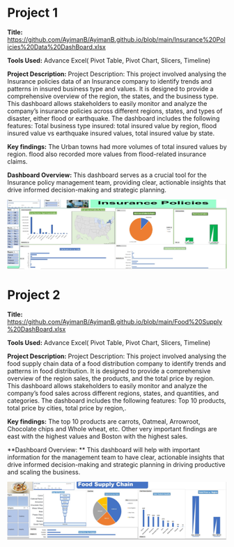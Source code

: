 # Project 1

**Title:** https://github.com/AyimanB/AyimanB.github.io/blob/main/Insurance%20Policies%20Data%20DashBoard.xlsx

**Tools Used:** Advance Excel( Pivot Table, Pivot Chart, Slicers, Timeline)

**Project Description:** Project Description: This project involved analysing the Insurance policies data of an Insurance company to identify trends and patterns in insured business type and values. It is designed to provide a comprehensive overview of the region, the states, and the business type. This dashboard allows stakeholders to easily monitor and analyze the company’s insurance policies across different regions, states, and types of disaster, either flood or earthquake. The dashboard includes the following features: Total business type insured: total insured value by region, flood insured value vs earthquake insured values, total insured value by state.

**Key findings:**  The Urban towns had more volumes of total insured values by region. flood also recorded more values from flood-related insurance claims.

**Dashboard Overview:** This dashboard serves as a crucial tool for the Insurance policy management team, providing clear, actionable insights that drive informed decision-making and strategic planning.

![Insurance](Insurance.jpg)

# Project 2

**Title:** https://github.com/AyimanB/AyimanB.github.io/blob/main/Food%20Supply%20DashBoard.xlsx

**Tools Used:** Advance Excel( Pivot Table, Pivot Chart, Slicers, Timeline)

**Project Description:** Project Description: This project involved analysing the food supply chain data of a food distribution company to identify trends and patterns in food distribution. It is designed to provide a comprehensive overview of the region sales, the products, and the total price by region. This dashboard allows stakeholders to easily monitor and analyze the company’s food sales across different regions, states, and quantities, and categories. The dashboard includes the following features: Top 10 products, total price by cities, total price by region,.

**Key findings:**  The top 10 products are carrots, Oatmeal, Arrowroot, Chocolate chips and Whole wheat, etc. Other very important findings are east with the highest values and Boston with the highest sales.

**Dashboard Overview: ** This dashboard will help with important information for the management team to have clear, actionable insights that drive informed decision-making and strategic planning in driving productive and scaling the business. 

![Food](Food.jpg)
